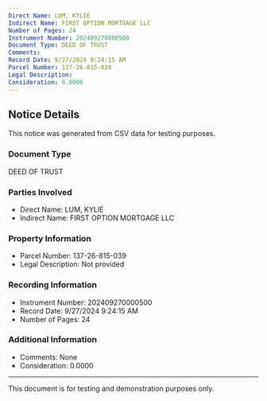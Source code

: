 ```yaml
---
Direct Name: LUM, KYLIE
Indirect Name: FIRST OPTION MORTGAGE LLC
Number of Pages: 24
Instrument Number: 202409270000500
Document Type: DEED OF TRUST
Comments: 
Record Date: 9/27/2024 9:24:15 AM
Parcel Number: 137-26-815-039
Legal Description: 
Consideration: 0.0000
---
```


## Notice Details

This notice was generated from CSV data for testing purposes.

### Document Type
DEED OF TRUST

### Parties Involved
- Direct Name: LUM, KYLIE
- Indirect Name: FIRST OPTION MORTGAGE LLC

### Property Information
- Parcel Number: 137-26-815-039
- Legal Description: Not provided

### Recording Information
- Instrument Number: 202409270000500
- Record Date: 9/27/2024 9:24:15 AM
- Number of Pages: 24

### Additional Information
- Comments: None
- Consideration: 0.0000

---

This document is for testing and demonstration purposes only.
